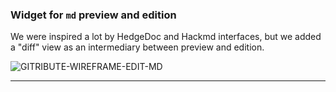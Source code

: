 
### Widget for `md` preview and edition

We were inspired a lot by HedgeDoc and Hackmd interfaces, but we added a "diff" view as an intermediary between preview and edition.

![GITRIBUTE-WIREFRAME-EDIT-MD](http://localhost:8800/statics/images/schemas/Multi-gitribute-wireframe-edit-md-01.png)

---

